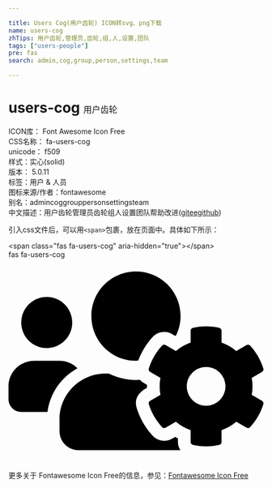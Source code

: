 ```yaml
---

title: Users Cog(用户齿轮) ICON转svg、png下载
name: users-cog
zhTips: 用户齿轮,管理员,齿轮,组,人,设置,团队
tags: ["users-people"]
pre: fas
search: admin,cog,group,person,settings,team

---
```


# users-cog  <small style="font-size: 60%;font-weight: 100">用户齿轮</small>


<div class="detail-page">
<p>
<span>
ICON库：
<span class="badge-secondary badge">Font Awesome Icon Free</span> 
</span>
<br/>
<span>
CSS名称：
<span class="badge-secondary badge">fa-users-cog</span> 
</span>
<br/>
<span>
unicode：
<span class="badge-secondary badge">f509</span> 
<copy-btn content='f509' btn-title=""></copy-btn>
<copy-btn :content='String.fromCodePoint(parseInt("f509", 16))' btn-title="复制U"></copy-btn>
</span><br/><span>样式：<span class="badge-light badge">实心(solid)</span></span>
<br/>
<span>
版本：
<span class="badge-secondary badge">5.0.11</span> 
</span><br/><span>标签：<span class="badge-light badge"><router-link to="/tags/users-people.html">用户 & 人员</router-link></span></span>
<br/>
<span>图标来源/作者：<span class="badge-light badge">fontawesome</span></span> 
<br/>
<span>别名：<span class="badge-light badge">admin</span><span class="badge-light badge">cog</span><span class="badge-light badge">group</span><span class="badge-light badge">person</span><span class="badge-light badge">settings</span><span class="badge-light badge">team</span></span><br/><span class="zh-detail">中文描述：<span class="badge-primary badge">用户齿轮</span><span class="badge-primary badge">管理员</span><span class="badge-primary badge">齿轮</span><span class="badge-primary badge">组</span><span class="badge-primary badge">人</span><span class="badge-primary badge">设置</span><span class="badge-primary badge">团队</span><span class="help-link"><span>帮助改进</span>(<a href="https://gitee.com/liuwave/icon-helper/edit/master/json/fontawesome/solid/users-cog.json" target="_blank" rel="noopener noreferrer">gitee</a><a href="https://github.com/liuwave/icon-helper/edit/master/json/fontawesome/solid/users-cog.json" target="_blank" rel="noopener noreferrer">github</a></span>)</span><br/>
</p>
</div>
<div class="alert alert-dark">
  <i class="fas fa-users-cog fa-xs"></i>
  <i class="fas fa-users-cog fa-sm"></i>
  <i class="fas fa-users-cog fa-lg"></i>
  <i class="fas fa-users-cog fa-2x"></i>
  <i class="fas fa-users-cog fa-3x"></i>
  <i class="fas fa-users-cog fa-5x"></i>
  <i class="fas fa-users-cog fa-7x"></i>
</div>
<div>
  <p>引入css文件后，可以用<code>&lt;span&gt;</code>包裹，放在页面中。具体如下所示：    
  </p>
  <div class="alert alert-primary" style="font-size: 14px">
    &lt;span class="fas fa-users-cog" aria-hidden="true"&gt;&lt;/span&gt;
    <copy-btn content='<span class="fas fa-users-cog" aria-hidden="true"></span>'></copy-btn>
  </div>
  <div class="alert alert-secondary">
    <i class="fas fa-users-cog"
    style="font-size: 24px"
    aria-hidden="true"></i> fas fa-users-cog
    <copy-btn content="fas fa-users-cog" btn-title="复制图标名称"></copy-btn>
  </div>
</div>
<div id="svg" class="svg-wrap">
<svg xmlns="http://www.w3.org/2000/svg" viewBox="0 0 640 512"><path d="M610.5 341.3c2.6-14.1 2.6-28.5 0-42.6l25.8-14.9c3-1.7 4.3-5.2 3.3-8.5-6.7-21.6-18.2-41.2-33.2-57.4-2.3-2.5-6-3.1-9-1.4l-25.8 14.9c-10.9-9.3-23.4-16.5-36.9-21.3v-29.8c0-3.4-2.4-6.4-5.7-7.1-22.3-5-45-4.8-66.2 0-3.3.7-5.7 3.7-5.7 7.1v29.8c-13.5 4.8-26 12-36.9 21.3l-25.8-14.9c-2.9-1.7-6.7-1.1-9 1.4-15 16.2-26.5 35.8-33.2 57.4-1 3.3.4 6.8 3.3 8.5l25.8 14.9c-2.6 14.1-2.6 28.5 0 42.6l-25.8 14.9c-3 1.7-4.3 5.2-3.3 8.5 6.7 21.6 18.2 41.1 33.2 57.4 2.3 2.5 6 3.1 9 1.4l25.8-14.9c10.9 9.3 23.4 16.5 36.9 21.3v29.8c0 3.4 2.4 6.4 5.7 7.1 22.3 5 45 4.8 66.2 0 3.3-.7 5.7-3.7 5.7-7.1v-29.8c13.5-4.8 26-12 36.9-21.3l25.8 14.9c2.9 1.7 6.7 1.1 9-1.4 15-16.2 26.5-35.8 33.2-57.4 1-3.3-.4-6.8-3.3-8.5l-25.8-14.9zM496 368.5c-26.8 0-48.5-21.8-48.5-48.5s21.8-48.5 48.5-48.5 48.5 21.8 48.5 48.5-21.7 48.5-48.5 48.5zM96 224c35.3 0 64-28.7 64-64s-28.7-64-64-64-64 28.7-64 64 28.7 64 64 64zm224 32c1.9 0 3.7-.5 5.6-.6 8.3-21.7 20.5-42.1 36.3-59.2 7.4-8 17.9-12.6 28.9-12.6 6.9 0 13.7 1.8 19.6 5.3l7.9 4.6c.8-.5 1.6-.9 2.4-1.4 7-14.6 11.2-30.8 11.2-48 0-61.9-50.1-112-112-112S208 82.1 208 144c0 61.9 50.1 112 112 112zm105.2 194.5c-2.3-1.2-4.6-2.6-6.8-3.9-8.2 4.8-15.3 9.8-27.5 9.8-10.9 0-21.4-4.6-28.9-12.6-18.3-19.8-32.3-43.9-40.2-69.6-10.7-34.5 24.9-49.7 25.8-50.3-.1-2.6-.1-5.2 0-7.8l-7.9-4.6c-3.8-2.2-7-5-9.8-8.1-3.3.2-6.5.6-9.8.6-24.6 0-47.6-6-68.5-16h-8.3C179.6 288 128 339.6 128 403.2V432c0 26.5 21.5 48 48 48h255.4c-3.7-6-6.2-12.8-6.2-20.3v-9.2zM173.1 274.6C161.5 263.1 145.6 256 128 256H64c-35.3 0-64 28.7-64 64v32c0 17.7 14.3 32 32 32h65.9c6.3-47.4 34.9-87.3 75.2-109.4z"/></svg>
</div>
<detail full-name='fa-users-cog'></detail>
    
<div><p>更多关于  Fontawesome Icon Free的信息，参见：<a target="_blank" href="https://iconhelper.cn/fontawesome.html">Fontawesome Icon Free</a>
</p></div>

